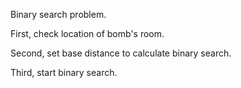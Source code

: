 Binary search problem.

First, check location of bomb's room.

Second, set base distance to calculate binary search.

Third, start binary search.